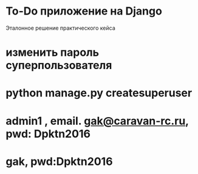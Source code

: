 # To-Do приложение на Django
Эталонное решение практического кейса
# изменить пароль суперпользователя
# python manage.py createsuperuser
# admin1 , email. gak@caravan-rc.ru, pwd: Dpktn2016
# gak, pwd:Dpktn2016




